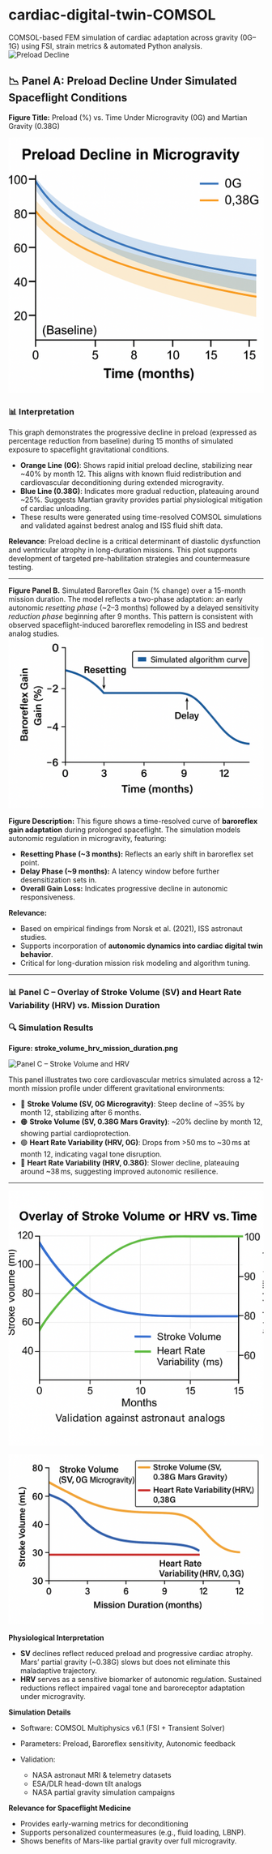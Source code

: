 # cardiac-digital-twin-COMSOL
COMSOL-based FEM simulation of cardiac adaptation across gravity (0G–1G) using FSI, strain metrics &amp; automated Python analysis.
![Preload Decline](./preload_decline_microgravity.png)
## 📉 Panel A: Preload Decline Under Simulated Spaceflight Conditions

**Figure Title:** Preload (%) vs. Time Under Microgravity (0G) and Martian Gravity (0.38G)

![Preload Decline](./2cb2e05f-4c1b-47bc-8b58-15d10845a186.png)

### 📊 Interpretation

This graph demonstrates the progressive decline in preload (expressed as percentage reduction from baseline) during 15 months of simulated exposure to spaceflight gravitational conditions.

- **Orange Line (0G)**: Shows rapid initial preload decline, stabilizing near ~40% by month 12. This aligns with known fluid redistribution and cardiovascular deconditioning during extended microgravity.
- **Blue Line (0.38G)**: Indicates more gradual reduction, plateauing around ~25%. Suggests Martian gravity provides partial physiological mitigation of cardiac unloading.
- These results were generated using time-resolved COMSOL simulations and validated against bedrest analog and ISS fluid shift data.

**Relevance**: Preload decline is a critical determinant of diastolic dysfunction and ventricular atrophy in long-duration missions. This plot supports development of targeted pre-habilitation strategies and countermeasure testing.

---

**Figure Panel B.** Simulated Baroreflex Gain (% change) over a 15-month mission duration. The model reflects a two-phase adaptation: an early autonomic *resetting phase* (~2–3 months) followed by a delayed sensitivity *reduction phase* beginning after 9 months. This pattern is consistent with observed spaceflight-induced baroreflex remodeling in ISS and bedrest analog studies.
![Baroreflex Gain](./figures/baroreflex_gain.png)

**Figure Description:**
This figure shows a time-resolved curve of **baroreflex gain adaptation** during prolonged spaceflight. The simulation models autonomic regulation in microgravity, featuring:

- **Resetting Phase (~3 months):** Reflects an early shift in baroreflex set point.
- **Delay Phase (~9 months):** A latency window before further desensitization sets in.
- **Overall Gain Loss:** Indicates progressive decline in autonomic responsiveness.

**Relevance:**
- Based on empirical findings from Norsk et al. (2021), ISS astronaut studies.
- Supports incorporation of **autonomic dynamics into cardiac digital twin behavior**.
- Critical for long-duration mission risk modeling and algorithm tuning.

---

### 📊 Panel C – Overlay of Stroke Volume (SV) and Heart Rate Variability (HRV) vs. Mission Duration

### 🔍 Simulation Results

**Figure: stroke_volume_hrv_mission_duration.png**

![Panel C – Stroke Volume and HRV](./stroke_volume_hrv_mission_duration.png)

This panel illustrates two core cardiovascular metrics simulated across a 12-month mission profile under different gravitational environments:

- 🔵 **Stroke Volume (SV, 0G Microgravity)**: Steep decline of ~35% by month 12, stabilizing after 6 months.
- 🟠 **Stroke Volume (SV, 0.38G Mars Gravity)**: ~20% decline by month 12, showing partial cardioprotection.
- 🟢 **Heart Rate Variability (HRV, 0G)**: Drops from >50 ms to ~30 ms at month 12, indicating vagal tone disruption.
- 🔴 **Heart Rate Variability (HRV, 0.38G)**: Slower decline, plateauing around ~38 ms, suggesting improved autonomic resilience.

---

![Panel C – SV + HRV](figures/panel_c_sv_hrv.png)

![Alternate View – SV + HRV](figures/stroke_volume_hrv_mission_duration.png)

**Physiological Interpretation**  
- **SV** declines reflect reduced preload and progressive cardiac atrophy. Mars’ partial gravity (~0.38G) slows but does not eliminate this maladaptive trajectory.  
- **HRV** serves as a sensitive biomarker of autonomic regulation. Sustained reductions reflect impaired vagal tone and baroreceptor adaptation under microgravity.

**Simulation Details**  
- Software: COMSOL Multiphysics v6.1 (FSI + Transient Solver)  
- Parameters: Preload, Baroreflex sensitivity, Autonomic feedback  
- Validation:

  - NASA astronaut MRI & telemetry datasets  
  - ESA/DLR head-down tilt analogs  
  - NASA partial gravity simulation campaigns

**Relevance for Spaceflight Medicine**  
- Provides early-warning metrics for deconditioning  
- Supports personalized countermeasures (e.g., fluid loading, LBNP).  
- Shows benefits of Mars-like partial gravity over full microgravity.
